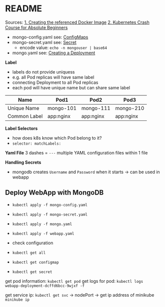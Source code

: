 # README

Sources:
[1. Creating the referenced Docker Image](https://www.youtube.com/watch?v=3c-iBn73dDE)
[2. Kubernetes Crash Course for Absolute Beginners](https://www.youtube.com/watch?v=s_o8dwzRlu4)

- mongo-config.yaml see: [ConfigMaps](https://kubernetes.io/docs/concepts/configuration/configmap/)
- mongo-secret.yaml see: [Secret](https://kubernetes.io/docs/concepts/configuration/secret/)
  - encode value: `echo -n mongouser | base64`
- mongo.yaml see: [Creating a Deployment](https://kubernetes.io/docs/concepts/workloads/controllers/deployment/)

**Label**
- labels do not provide uniquess
- e.g. all Pod replicas will have same label
- connecting Deployment to all Pod replicas
- each pod will have unique name but can share same label

| Name         | Pod1        | Pod2        | Pod3        |
| -------------| ----------- | ----------- | ----------- |
| Unique Name  | mongo-101   | mongo-111   | mongo-210   |
| Common Label | app:nginx   | app:nginx   | app:nginx   |


**Label Selectors**
- how does k8s know which Pod belong to it?
- `selector: matchLabels:`


**Yaml File**
3 dashes = `---` multiple YAML configuration files within 1 file

**Handling Secrets**
- mongodb creates `Username` and `Password` when it starts -> can be used in webapp

## Deploy WebApp with MongoDB
- `kubectl apply -f mongo-config.yaml`
- `kubectl apply -f mongo-secret.yaml`
- `kubectl apply -f mongo.yaml`
- `kubectl apply -f webapp.yaml`

- check configuration 
- `kubectl get all`
- `kubectl get configmap`
- `kubectl get secret`


get pod information: `kubectl get pod`
get logs for pod: `kubectl logs webapp-deployment-dcffd6bcc-9wjxf -f`

get service ip: `kubectl get svc` -> nodePort -> get ip address of minikube `minikube ip`